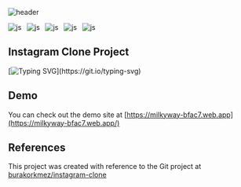 ![header](https://capsule-render.vercel.app/api?type=waving&height=190&text=Milky%20Way&fontAlign=25&fontAlignY=40&color=gradient)

![js](https://img.shields.io/badge/React-20232A?style=flat-square&logo=react&logoColor=61DAFB)&ensp;
![js](https://img.shields.io/badge/JavaScript-F7DF1E?style=flat-square&logo=JavaScript&logoColor=black)&ensp;
![js](https://img.shields.io/badge/TypeScript-3178C6?style=flat-square&logo=TypeScript&logoColor=white)&ensp;
![js](https://img.shields.io/badge/Firebase-FFCA28?style=flat-square&logo=firebase&logoColor=black)&ensp;
![js](https://img.shields.io/badge/GitHub-181717?style=flat-square&logo=GitHub&logoColor=white)&ensp;


## Instagram Clone Project
[![Typing SVG](https://readme-typing-svg.demolab.com?font=Fira+Code&duration=2000&pause=1000&background=FFFFFF00&multiline=true&repeat=false&random=false&width=600&height=60&lines=This+project+is+a+clone+of+Instagram;+built+using+React%2C+Vite%2C+Firebase+and+Chakra+UI.)](https://git.io/typing-svg)

## Demo
You can check out the demo site at [https://milkyway-bfac7.web.app](https://milkyway-bfac7.web.app/)

## References
This project was created with reference to the Git project at [burakorkmez/instagram-clone](https://github.com/burakorkmez/instagram-clone)
